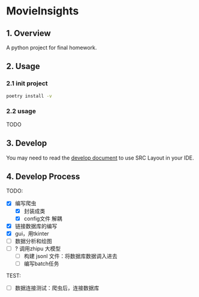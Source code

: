 # MovieInsights

## 1. Overview

A python project for final homework.

## 2. Usage

### 2.1 init project

```bash
poetry install -v
```

### 2.2 usage

TODO

## 3. Develop

You may need to read the [develop document](./docs/development.md) to use SRC Layout in your IDE.

## 4. Develop Process

TODO: 
- [x] 编写爬虫
  - [x] 封装成类
  - [x] config文件 解耦
- [x] 链接数据库的编写
- [x] gui，用tkinter
- [ ] 数据分析和绘图
- [ ] ? 调用zhipu 大模型
  - [ ] 构建 jsonl 文件：将数据库数据调入进去
  - [ ] 编写batch任务

TEST:
- [ ] 数据连接测试：爬虫后，连接数据库